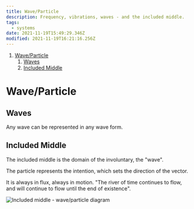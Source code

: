 ```yaml
---
title: Wave/Particle
description: Frequency, vibrations, waves - and the included middle.
tags:
  - systems
date: 2021-11-19T15:49:29.346Z
modified: 2021-11-19T16:21:16.256Z
---
```


1. [Wave/Particle](#waveparticle)
   1. [Waves](#waves)
   2. [Included Middle](#included-middle)

# Wave/Particle

## Waves

Any wave can be represented in any wave form.

## Included Middle

The included middle is the domain of the involuntary, the "wave".

The particle represents the intention, which sets the direction of the vector.

It is always in flux, always in motion. "The river of time continues to flow, and will continue to flow until the end of existence".

![Included middle - wave/particle diagram](/img/qkab/included_middle.drawio.png)
